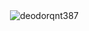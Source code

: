 
<p>&nbsp;<img align="center" src="https://github-readme-stats.vercel.app/api?username=deodorqnt387&show_icons=true&locale=en" alt="deodorqnt387" /></p>

